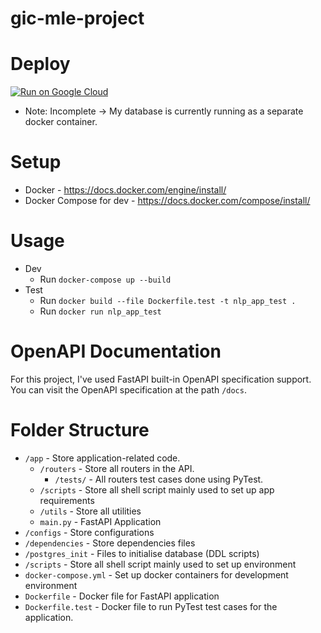 # gic-mle-project

# Deploy
[![Run on Google Cloud](https://deploy.cloud.run/button.svg)](https://deploy.cloud.run)
- Note: Incomplete -> My database is currently running as a separate docker container.

# Setup
- Docker - https://docs.docker.com/engine/install/
- Docker Compose for dev - https://docs.docker.com/compose/install/

# Usage
- Dev
  - Run `docker-compose up --build`
- Test
  - Run `docker build --file Dockerfile.test -t nlp_app_test .`
  - Run `docker run nlp_app_test`

# OpenAPI Documentation
For this project, I've used FastAPI built-in OpenAPI specification support. You can visit the OpenAPI specification at the path `/docs`.

# Folder Structure
- `/app` - Store application-related code.
  - `/routers` - Store all routers in the API.
    - `/tests/` - All routers test cases done using PyTest.
  - `/scripts` - Store all shell script mainly used to set up app requirements
  - `/utils` - Store all utilities
  - `main.py` - FastAPI Application
- `/configs` - Store configurations
- `/dependencies` - Store dependencies files
- `/postgres_init` - Files to initialise database (DDL scripts)
- `/scripts` - Store all shell script mainly used to set up environment
- `docker-compose.yml` - Set up docker containers for development environment
- `Dockerfile` - Docker file for FastAPI application
- `Dockerfile.test` - Docker file to run PyTest test cases for the application.